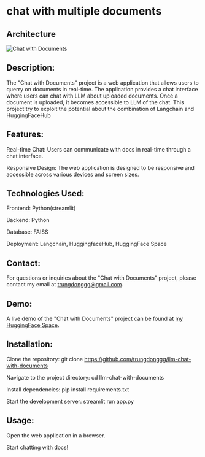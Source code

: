 # chat with multiple documents

## Architecture
![Chat with Documents](https://miro.medium.com/v2/resize:fit:1400/0*BnhkosPmaEq0xe6E.jpeg)

## Description:
The "Chat with Documents" project is a web application that allows users to querry on documents in real-time. The application provides a chat interface where users can chat with LLM about uploaded documents. Once a document is uploaded, it becomes accessible to LLM of the chat. This project try to exploit the potential about the combination of Langchain and HuggingFaceHub

## Features:

Real-time Chat: Users can communicate with docs in real-time through a chat interface.

Responsive Design: The web application is designed to be responsive and accessible across various devices and screen sizes.

## Technologies Used:

Frontend: Python(streamlit)

Backend: Python

Database: FAISS

Deployment: Langchain, HuggingfaceHub, HuggingFace Space

## Contact:
For questions or inquiries about the "Chat with Documents" project, please contact my email at trungdonggg@gmail.com.

## Demo:
A live demo of the "Chat with Documents" project can be found at [my HuggingFace Space](https://huggingface.co/spaces/dongtrung/chat_with_documents).

## Installation:

Clone the repository: git clone https://github.com/trungdonggg/llm-chat-with-documents

Navigate to the project directory: cd llm-chat-with-documents

Install dependencies: pip install requirements.txt

Start the development server: streamlit run app.py

## Usage:

Open the web application in a browser.

Start chatting with docs!



